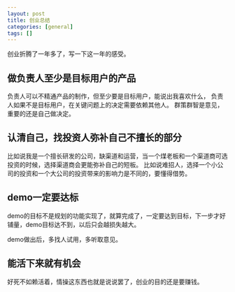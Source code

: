 ```yaml
---
layout: post
title: 创业总结
categories: [general]
tags: []
---
```


创业折腾了一年多了，写一下这一年的感受。

## 做负责人至少是目标用户的产品 ##
负责人可以不精通产品的制作，但至少要是目标用户，能说出我喜欢什么，
负责人如果不是目标用户，在关键问题上的决定需要依赖其他人。
群策群智是意见，重要的还是自己做决定。

## 认清自己，找投资人弥补自己不擅长的部分 ##
比如说我是一个擅长研发的公司，缺渠道和运营，当一个煤老板和一个渠道商可选投资的时候，选择渠道商会更能弥补自己的短板。
比如说难招人，选择一个小公司的投资和一个大公司的投资带来的影响力是不同的，要懂得借势。

## demo一定要达标 ##
demo的目标不是规划的功能实现了，就算完成了，一定要达到目标，下一步才好铺量，demo目标达不到，以后只会越损失越大。

demo做出后，多找人试用，多听取意见。

## 能活下来就有机会 ##
好死不如赖活着，情操这东西也就是说说罢了，创业的目的还是要赚钱。


